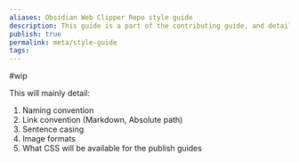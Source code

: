 ```yaml
---
aliases: Obsidian Web Clipper Repo style guide
description: This guide is a part of the contributing guide, and details how the format of the repo should be.
publish: true
permalink: meta/style-guide
tags:
---
```




#wip


This will mainly detail:
1. Naming convention
2. Link convention (Markdown, Absolute path)
3. Sentence casing
4. Image formats
5. What CSS will be available for the publish guides



